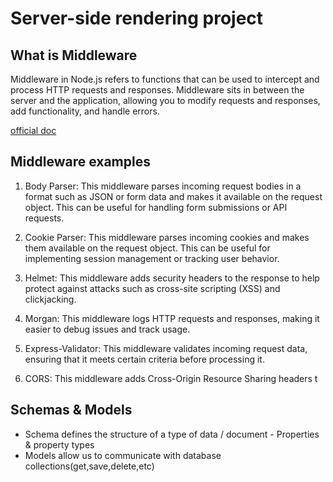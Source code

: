 # Server-side rendering project

## What is Middleware

Middleware in Node.js refers to functions that can be used to intercept and process HTTP requests and responses. Middleware sits in between the server and the application, allowing you to modify requests and responses, add functionality, and handle errors.

[official doc](https://expressjs.com/en/guide/writing-middleware.html)

## Middleware examples

1. Body Parser: This middleware parses incoming request bodies in a format such as JSON or form data and makes it available on the request object. This can be useful for handling form submissions or API requests.

1. Cookie Parser: This middleware parses incoming cookies and makes them available on the request object. This can be useful for implementing session management or tracking user behavior.

1. Helmet: This middleware adds security headers to the response to help protect against attacks such as cross-site scripting (XSS) and clickjacking.

1. Morgan: This middleware logs HTTP requests and responses, making it easier to debug issues and track usage.

1. Express-Validator: This middleware validates incoming request data, ensuring that it meets certain criteria before processing it.

1. CORS: This middleware adds Cross-Origin Resource Sharing headers t

## Schemas & Models

- Schema defines the structure of a type of data / document - Properties & property types
- Models allow us to communicate with database collections(get,save,delete,etc)

